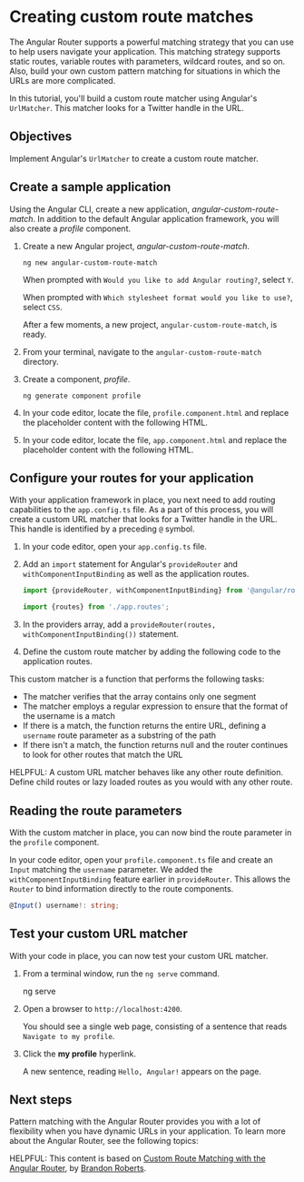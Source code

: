 # Creating custom route matches

The Angular Router supports a powerful matching strategy that you can use to help users navigate your application.
This matching strategy supports static routes, variable routes with parameters, wildcard routes, and so on.
Also, build your own custom pattern matching for situations in which the URLs are more complicated.

In this tutorial, you'll build a custom route matcher using Angular's `UrlMatcher`.
This matcher looks for a Twitter handle in the URL.

## Objectives

Implement Angular's `UrlMatcher` to create a custom route matcher.

## Create a sample application

Using the Angular CLI, create a new application, *angular-custom-route-match*.
In addition to the default Angular application framework, you will also create a *profile* component.

1. Create a new Angular project, *angular-custom-route-match*.

    ```shell
    ng new angular-custom-route-match
    ```

    When prompted with `Would you like to add Angular routing?`, select `Y`.

    When prompted with `Which stylesheet format would you like to use?`, select `CSS`.

    After a few moments, a new project, `angular-custom-route-match`, is ready.

1. From your terminal, navigate to the `angular-custom-route-match` directory.
1. Create a component, *profile*.

    ```shell
    ng generate component profile
    ```

1. In your code editor, locate the file, `profile.component.html` and replace the placeholder content with the following HTML.

    <docs-code header="src/app/profile/profile.component.html" example="routing-with-urlmatcher" path="src/app/profile/profile.component.html"/>

1. In your code editor, locate the file, `app.component.html` and replace the placeholder content with the following HTML.

    <docs-code header="src/app/app.component.html" example="routing-with-urlmatcher" path="src/app/app.component.html"/>

## Configure your routes for your application

With your application framework in place, you next need to add routing capabilities to the `app.config.ts` file.
As a part of this process, you will create a custom URL matcher that looks for a Twitter handle in the URL.
This handle is identified by a preceding `@` symbol.

1. In your code editor, open your `app.config.ts` file.
1. Add an `import` statement for Angular's `provideRouter` and `withComponentInputBinding` as well as the application routes.

    ```ts
    import {provideRouter, withComponentInputBinding} from '@angular/router';

    import {routes} from './app.routes';
    ```

1. In the providers array, add a `provideRouter(routes, withComponentInputBinding())` statement.

1. Define the custom route matcher by adding the following code to the application routes.

    <docs-code header="src/app/app.routes.ts" example="routing-with-urlmatcher" path="src/app/app.routes.ts" visibleRegion="matcher"/>

This custom matcher is a function that performs the following tasks:

* The matcher verifies that the array contains only one segment
* The matcher employs a regular expression to ensure that the format of the username is a match
* If there is a match, the function returns the entire URL, defining a `username` route parameter as a substring of the path
* If there isn't a match, the function returns null and the router continues to look for other routes that match the URL

HELPFUL: A custom URL matcher behaves like any other route definition. Define child routes or lazy loaded routes as you would with any other route.

## Reading the route parameters

With the custom matcher in place, you can now bind the route parameter in the `profile` component.

In your code editor, open your `profile.component.ts` file and create an `Input` matching the `username` parameter.
We added the `withComponentInputBinding` feature earlier
in `provideRouter`. This allows the `Router` to bind information directly to the route components.

```ts
@Input() username!: string;
```

## Test your custom URL matcher

With your code in place, you can now test your custom URL matcher.

1. From a terminal window, run the `ng serve` command.

    <docs-code language="shell">
    ng serve
    </docs-code>

1. Open a browser to `http://localhost:4200`.

    You should see a single web page, consisting of a sentence that reads `Navigate to my profile`.

1. Click the **my profile** hyperlink.

    A new sentence, reading `Hello, Angular!` appears on the page.

## Next steps

Pattern matching with the Angular Router provides you with a lot of flexibility when you have dynamic URLs in your application.
To learn more about the Angular Router, see the following topics:

<docs-pill-row>
  <docs-pill href="guide/routing/common-router-tasks" title="In-app Routing and Navigation"/>
  <docs-pill href="api/router/Router" title="Router API"/>
</docs-pill-row>

HELPFUL: This content is based on [Custom Route Matching with the Angular Router](https://medium.com/@brandontroberts/custom-route-matching-with-the-angular-router-fbdd48665483), by [Brandon Roberts](https://twitter.com/brandontroberts).
